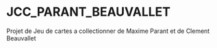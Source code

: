 # JCC_PARANT_BEAUVALLET
Projet de Jeu de cartes a collectionner de Maxime Parant et de Clement Beauvallet

